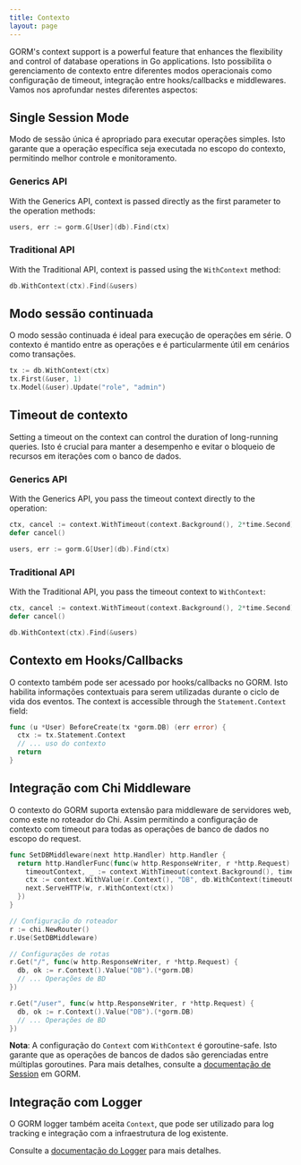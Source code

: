 ```yaml
---
title: Contexto
layout: page
---
```


GORM's context support is a powerful feature that enhances the flexibility and control of database operations in Go applications. Isto possibilita o gerenciamento de contexto entre diferentes modos operacionais como configuração de timeout, integração entre hooks/callbacks e middlewares. Vamos nos aprofundar nestes diferentes aspectos:

## Single Session Mode

Modo de sessão única é apropriado para executar operações simples. Isto garante que a operação específica seja executada no escopo do contexto, permitindo melhor controle e monitoramento.

### Generics API

With the Generics API, context is passed directly as the first parameter to the operation methods:

```go
users, err := gorm.G[User](db).Find(ctx)
```

### Traditional API

With the Traditional API, context is passed using the `WithContext` method:

```go
db.WithContext(ctx).Find(&users)
```

## Modo sessão continuada

O modo sessão continuada é ideal para execução de operações em série. O contexto é mantido entre as operações e é particularmente útil em cenários como transações.

```go
tx := db.WithContext(ctx)
tx.First(&user, 1)
tx.Model(&user).Update("role", "admin")
```

## Timeout de contexto

Setting a timeout on the context can control the duration of long-running queries. Isto é crucial para manter a desempenho e evitar o bloqueio de recursos em iterações com o banco de dados.

### Generics API

With the Generics API, you pass the timeout context directly to the operation:

```go
ctx, cancel := context.WithTimeout(context.Background(), 2*time.Second)
defer cancel()

users, err := gorm.G[User](db).Find(ctx)
```

### Traditional API

With the Traditional API, you pass the timeout context to `WithContext`:

```go
ctx, cancel := context.WithTimeout(context.Background(), 2*time.Second)
defer cancel()

db.WithContext(ctx).Find(&users)
```

## Contexto em Hooks/Callbacks

O contexto também pode ser acessado por hooks/callbacks no GORM. Isto habilita informações contextuais para serem utilizadas durante o ciclo de vida dos eventos. The context is accessible through the `Statement.Context` field:

```go
func (u *User) BeforeCreate(tx *gorm.DB) (err error) {
  ctx := tx.Statement.Context
  // ... uso do contexto
  return
}
```

## Integração com Chi Middleware

O contexto do GORM suporta extensão para middleware de servidores web, como este no roteador do Chi. Assim permitindo a configuração de contexto com timeout para todas as operações de banco de dados no escopo do request.

```go
func SetDBMiddleware(next http.Handler) http.Handler {
  return http.HandlerFunc(func(w http.ResponseWriter, r *http.Request) {
    timeoutContext, _ := context.WithTimeout(context.Background(), time.Second)
    ctx := context.WithValue(r.Context(), "DB", db.WithContext(timeoutContext))
    next.ServeHTTP(w, r.WithContext(ctx))
  })
}

// Configuração do roteador
r := chi.NewRouter()
r.Use(SetDBMiddleware)

// Configurações de rotas
r.Get("/", func(w http.ResponseWriter, r *http.Request) {
  db, ok := r.Context().Value("DB").(*gorm.DB)
  // ... Operações de BD
})

r.Get("/user", func(w http.ResponseWriter, r *http.Request) {
  db, ok := r.Context().Value("DB").(*gorm.DB)
  // ... Operações de BD
})
```

**Nota**: A configuração do `Context` com `WithContext` é goroutine-safe. Isto garante que as operações de bancos de dados são gerenciadas entre múltiplas goroutines. Para mais detalhes, consulte a [documentação de Session](session.html) em GORM.

## Integração com Logger

O GORM logger também aceita `Context`, que pode ser utilizado para log tracking e integração com a infraestrutura de log existente.

Consulte a [documentação do Logger](logger.html) para mais detalhes.
